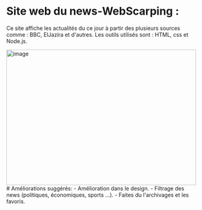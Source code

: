 # Site web du news-WebScarping :
Ce site affiche les actualités du ce jour à partir des plusieurs sources comme : BBC, ElJazira et d'autres. Les outils utilisés sont : HTML, css et Node.js.


<img width="497" height="355" alt="image" src="https://github.com/user-attachments/assets/c6654791-665c-4e93-b478-9619c885409e" />
# Améliorations suggérés:
- Amélioration dans le design.
- Filtrage des news (politiques, économiques, sports ...).
- Faites du l'archivages et les favoris.
